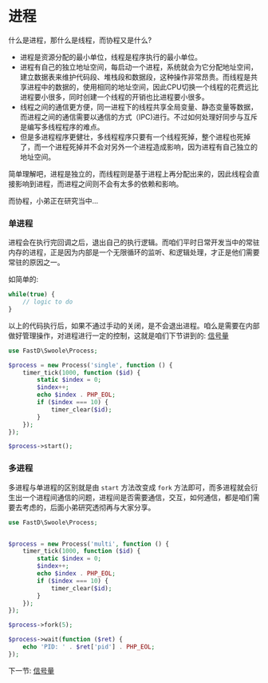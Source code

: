 # 进程

什么是进程，那什么是线程，而协程又是什么?

* 进程是资源分配的最小单位，线程是程序执行的最小单位。
* 进程有自己的独立地址空间，每启动一个进程，系统就会为它分配地址空间，建立数据表来维护代码段、堆栈段和数据段，这种操作非常昂贵。而线程是共享进程中的数据的，使用相同的地址空间，因此CPU切换一个线程的花费远比进程要小很多，同时创建一个线程的开销也比进程要小很多。
* 线程之间的通信更方便，同一进程下的线程共享全局变量、静态变量等数据，而进程之间的通信需要以通信的方式（IPC)进行。不过如何处理好同步与互斥是编写多线程程序的难点。
* 但是多进程程序更健壮，多线程程序只要有一个线程死掉，整个进程也死掉了，而一个进程死掉并不会对另外一个进程造成影响，因为进程有自己独立的地址空间。

简单理解吧，进程是独立的，而线程则是基于进程上再分配出来的，因此线程会直接影响到进程，而进程之间则不会有太多的依赖和影响。

而协程，小弟正在研究当中...

### 单进程

进程会在执行完回调之后，退出自己的执行逻辑。而咱们平时日常开发当中的常驻内存的进程，正是因为内部是一个无限循环的监听、和逻辑处理，才正是他们需要常驻的原因之一。

如简单的: 

```php
while(true) {
    // logic to do 
}
```

以上的代码执行后，如果不通过手动的关闭，是不会退出进程。咱么是需要在内部做好管理操作，对进程进行一定的控制，这就是咱们下节讲到的: [信号量](3-1-signo.md)

```php
use FastD\Swoole\Process;

$process = new Process('single', function () {
    timer_tick(1000, function ($id) {
        static $index = 0;
        $index++;
        echo $index . PHP_EOL;
        if ($index === 10) {
            timer_clear($id);
        }
    });
});

$process->start();
```

### 多进程

多进程与单进程的区别就是由 `start` 方法改变成 `fork` 方法即可，而多进程就会衍生出一个进程间通信的问题，进程间是否需要通信，交互，如何通信，都是咱们需要去考虑的，后面小弟研究透彻再与大家分享。

```php
use FastD\Swoole\Process;


$process = new Process('multi', function () {
    timer_tick(1000, function ($id) {
        static $index = 0;
        $index++;
        echo $index . PHP_EOL;
        if ($index === 10) {
            timer_clear($id);
        }
    });
});

$process->fork(5);

$process->wait(function ($ret) {
    echo 'PID: ' . $ret['pid'] . PHP_EOL;
});
```

下一节: [信号量](3-1-signo.md)